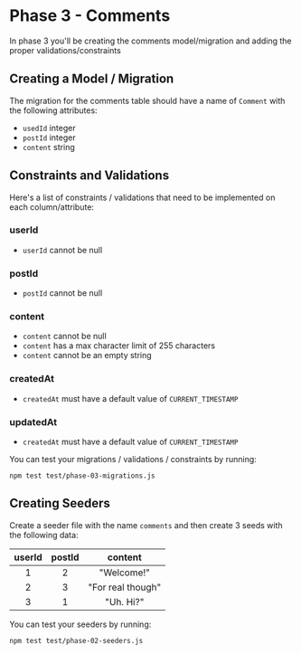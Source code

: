 # Phase 3 - Comments

In phase 3 you'll be creating the comments model/migration and adding the proper validations/constraints

## Creating a Model / Migration

The migration for the comments table should have a name of `Comment` with the following attributes:

-   `usedId` integer
-   `postId` integer
-   `content` string

## Constraints and Validations

Here's a list of constraints / validations that need to be implemented on each column/attribute:

### userId

-   `userId` cannot be null

### postId

-   `postId` cannot be null

### content

-   `content` cannot be null
-   `content` has a max character limit of 255 characters
-   `content` cannot be an empty string

### createdAt

-   `createdAt` must have a default value of `CURRENT_TIMESTAMP`

### updatedAt

-   `createdAt` must have a default value of `CURRENT_TIMESTAMP`

You can test your migrations / validations / constraints by running:

```
npm test test/phase-03-migrations.js
```

## Creating Seeders

Create a seeder file with the name `comments` and then create 3 seeds with the following data:

| userId | postId |      content      |
| :----: | :----: | :---------------: |
|   1    |   2    |    "Welcome!"     |
|   2    |   3    | "For real though" |
|   3    |   1    |     "Uh. Hi?"     |

You can test your seeders by running:

```
npm test test/phase-02-seeders.js
```
